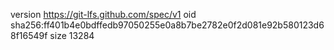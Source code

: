 version https://git-lfs.github.com/spec/v1
oid sha256:ff401b4e0bdffedb97050255e0a8b7be2782e0f2d081e92b580123d68f16549f
size 13284
